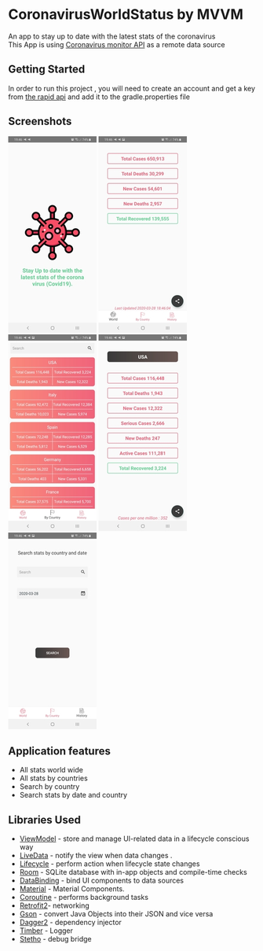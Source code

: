 # CoronavirusWorldStatus by MVVM
An app to stay up to date with the latest stats of the coronavirus<br/>
This App is using [Coronavirus monitor API](https://rapidapi.com/astsiatsko/api/coronavirus-monitor) as a remote data source

Getting Started
---------------
In order to run this project , you will need to create an account and get a key from [the rapid api](https://rapidapi.com/) and add it to the gradle.properties file

Screenshots
-----------
![OnboardingActivity](screenshots/Screenshot_1.jpg "Onboarding ")
![WorldStatsFragment](screenshots/Screenshot_2.jpg "World Data")
![ListCountriesStatsFragment](screenshots/Screenshot_3.jpg "List countries with stats")
![DetailsCountriesStatsActivity](screenshots/Screenshot_4.jpg "Details country stats")
![SearchHistoryFragment](screenshots/Screenshot_5.jpg "Search history country stats")

Application features
---------------
* All stats world wide
* All stats by countries
* Search by country
* Search stats by date and country

Libraries Used
---------------
* [ViewModel](https://developer.android.com/topic/libraries/architecture/viewmodel) - store and manage UI-related data in a lifecycle conscious way
* [LiveData](https://developer.android.com/jetpack/arch/livedata) - notify the view when data changes .
* [Lifecycle](https://developer.android.com/topic/libraries/architecture/lifecycle) - perform action when lifecycle state changes
* [Room](https://developer.android.com/topic/libraries/architecture/room) - SQLite database with in-app objects and compile-time checks
* [DataBinding](https://developer.android.com/topic/libraries/data-binding/) - bind UI components to data sources
* [Material](https://material.io/develop/android/docs/getting-started/) - Material Components.
* [Coroutine](https://github.com/Kotlin/kotlinx.coroutines#user-content-android) - performs background tasks
* [Retrofit2](https://square.github.io/retrofit/)- networking
* [Gson](https://github.com/google/gson) - convert Java Objects into their JSON and vice versa
* [Dagger2](https://dagger.dev/users-guide) - dependency injector
* [Timber](https://github.com/JakeWharton/timber) - Logger
* [Stetho](http://facebook.github.io/stetho/) - debug bridge

